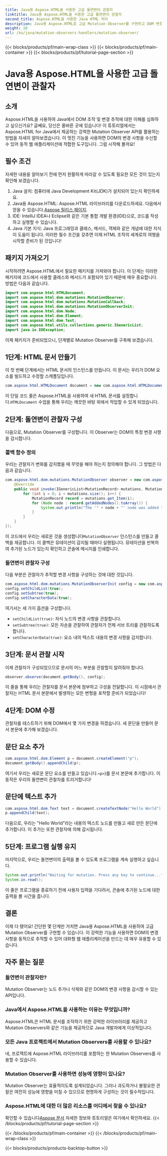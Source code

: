 ```yaml
---
title: Java용 Aspose.HTML을 사용한 고급 돌연변이 관찰자
linktitle: Java용 Aspose.HTML을 사용한 고급 돌연변이 관찰자
second_title: Aspose.HTML을 사용한 Java HTML 처리
description: Java용 Aspose.HTML로 고급 Mutation Observer를 구현하고 DOM 변경 사항을 원활하게 추적하는 방법을 알아보세요. 단계별 가이드를 살펴보세요.
weight: 10
url: /ko/java/mutation-observers-handlers/mutation-observer/
---
```


{{< blocks/products/pf/main-wrap-class >}}
{{< blocks/products/pf/main-container >}}
{{< blocks/products/pf/tutorial-page-section >}}

# Java용 Aspose.HTML을 사용한 고급 돌연변이 관찰자

## 소개
Aspose.HTML을 사용하여 Java에서 DOM 조작 및 변경 추적에 대한 이해를 심화하고 싶으신가요? 글쎄요, 당신은 올바른 곳에 있습니다! 이 튜토리얼에서는 Aspose.HTML for Java에서 제공하는 강력한 Mutation Observer API를 활용하는 방법을 자세히 알아보겠습니다. 이 멋진 기능을 사용하면 DOM의 변경 사항을 수신할 수 있어 동적 웹 애플리케이션에 적합한 도구입니다. 그럼 시작해 볼까요!
## 필수 조건
자세한 내용을 알아보기 전에 먼저 원활하게 따라갈 수 있도록 필요한 모든 것이 있는지 확인해 보겠습니다.
1. Java 설치: 컴퓨터에 Java Development Kit(JDK)가 설치되어 있는지 확인하세요.
2.  Java용 Aspose.HTML: Aspose.HTML 라이브러리를 다운로드하세요. 다음에서 얻을 수 있습니다.[Aspose 릴리스 페이지](https://releases.aspose.com/html/java/).
3. IDE: IntelliJ IDEA나 Eclipse와 같은 기본 통합 개발 환경(IDE)으로, 코드를 작성하고 실행할 수 있습니다.
4. Java 기본 지식: Java 프로그래밍과 클래스, 메서드, 객체와 같은 개념에 대한 지식이 도움이 됩니다.
이러한 필수 조건을 갖추면 이제 HTML 조작의 세계로의 여행을 시작할 준비가 된 것입니다!
## 패키지 가져오기
시작하려면 Aspose.HTML에서 필요한 패키지를 가져와야 합니다. 이 단계는 이러한 패키지에 코드에서 사용할 클래스와 메서드가 포함되어 있기 때문에 매우 중요합니다. 
방법은 다음과 같습니다.
```java
import com.aspose.html.HTMLDocument;
import com.aspose.html.dom.mutations.MutationObserver;
import com.aspose.html.dom.mutations.MutationCallback;
import com.aspose.html.dom.mutations.MutationObserverInit;
import com.aspose.html.dom.Node;
import com.aspose.html.dom.Element;
import com.aspose.html.dom.Text;
import com.aspose.html.utils.collections.generic.IGenericList;
import java.io.IOException;
```
이제 패키지가 준비되었으니, 단계별로 Mutation Observer를 구축해 보겠습니다.
## 1단계: HTML 문서 만들기
이 첫 번째 단계에서는 HTML 문서의 인스턴스를 만듭니다. 이 문서는 우리가 DOM 요소를 빌드하고 수정할 스캐폴딩입니다.
```java
com.aspose.html.HTMLDocument document = new com.aspose.html.HTMLDocument();
```
 이 단일 코드 줄은 Aspose.HTML을 사용하여 새 HTML 문서를 설정합니다.`HTMLDocument` 수업을 통해 우리는 깨끗한 바탕 위에서 작업할 수 있게 되었습니다.
## 2단계: 돌연변이 관찰자 구성
다음으로, Mutation Observer를 구성합니다. 이 Observer는 DOM의 특정 변경 사항을 감시합니다.
### 콜백 함수 정의
우리는 관찰자가 변화를 감지했을 때 무엇을 해야 하는지 정의해야 합니다. 그 방법은 다음과 같습니다.
```java
com.aspose.html.dom.mutations.MutationObserver observer = new com.aspose.html.dom.mutations.MutationObserver(new com.aspose.html.dom.mutations.MutationCallback() {
    @Override
    public void invoke(IGenericList<MutationRecord> mutations, MutationObserver mutationObserver) {
        for (int i = 0; i < mutations.size(); i++) {
            MutationRecord record = mutations.get_Item(i);
            for (Node node : record.getAddedNodes().toArray()) {
                System.out.println("The '" + node + "' node was added to the document.");
            }
        }
    }
});
```
 이 코드에서 우리는 새로운 것을 생성합니다`MutationObserver` 인스턴스를 만들고 콜백을 제공합니다. 이 콜백은 뮤테이션이 감지될 때마다 실행됩니다. 뮤테이션을 반복하여 추가된 노드가 있는지 확인하고 콘솔에 메시지를 인쇄합니다.
### 돌연변이 관찰자 구성
다음 부분은 관찰자가 추적할 변경 사항을 구성하는 것에 대한 것입니다.
```java
com.aspose.html.dom.mutations.MutationObserverInit config = new com.aspose.html.dom.mutations.MutationObserverInit();
config.setChildList(true);
config.setSubtree(true);
config.setCharacterData(true);
```
여기서는 세 가지 옵션을 구성합니다.
- `setChildList(true)`: 자식 노드의 변경 사항을 관찰합니다.
- `setSubtree(true)`: 모든 자손을 관찰하여 관찰자가 전체 서브 트리를 관찰하도록 합니다.
- `setCharacterData(true)`: 요소 내의 텍스트 내용의 변경 사항을 감지합니다.
## 3단계: 문서 관찰 시작
이제 관찰자가 구성되었으므로 문서의 어느 부분을 관찰할지 알려줘야 합니다.
```java
observer.observe(document.getBody(), config);
```
이 줄을 통해 우리는 관찰자를 문서 본문에 첨부하고 구성을 전달합니다. 이 시점에서 관찰자는 HTML 문서 본문에서 발생하는 모든 변형을 포착할 준비가 되었습니다!
## 4단계: DOM 수정
관찰자를 테스트하기 위해 DOM에서 몇 가지 변경을 하겠습니다. 새 문단을 만들어 문서 본문에 추가해 보겠습니다.
## 문단 요소 추가
```java
com.aspose.html.dom.Element p = document.createElement("p");
document.getBody().appendChild(p);
```
여기서 우리는 새로운 문단 요소를 만들고 있습니다.`<p>`)를 문서 본문에 추가합니다. 이 동작은 우리의 돌연변이 관찰자를 트리거합니다!
## 문단에 텍스트 추가
```java
com.aspose.html.dom.Text text = document.createTextNode("Hello World");
p.appendChild(text);
```
다음으로, 우리는 "Hello World"라는 내용의 텍스트 노드를 만들고 새로 만든 문단에 추가합니다. 이 추가는 또한 관찰자에 의해 감시됩니다.
## 5단계: 프로그램 실행 유지
마지막으로, 우리는 돌연변이의 출력을 볼 수 있도록 프로그램을 계속 실행하고 싶습니다. 
```java
System.out.println("Waiting for mutation. Press any key to continue...");
System.in.read();
```
이 줄은 프로그램을 종료하기 전에 사용자 입력을 기다려서, 콘솔에 추가된 노드에 대한 출력을 볼 시간을 줍니다.
## 결론
이제 다 됐어요! 간단한 몇 단계만 거치면 Java용 Aspose.HTML을 사용하여 고급 Mutation Observer를 구현할 수 있습니다. 이 강력한 기능을 사용하면 DOM의 변경 사항을 동적으로 추적할 수 있어 대화형 웹 애플리케이션을 만드는 데 매우 유용할 수 있습니다.

## 자주 묻는 질문
### 돌연변이 관찰자란?
Mutation Observer는 노드 추가나 삭제와 같은 DOM의 변경 사항을 감시할 수 있는 API입니다.
### Java에서 Aspose.HTML을 사용하는 이유는 무엇입니까?
Aspose.HTML은 HTML 문서를 조작하기 위한 강력한 라이브러리를 제공하고 Mutation Observers와 같은 기능을 제공하므로 Java 개발자에게 이상적입니다.
### 모든 Java 프로젝트에서 Mutation Observers를 사용할 수 있나요?
네, 프로젝트에 Aspose.HTML 라이브러리를 포함하는 한 Mutation Observers를 사용할 수 있습니다.
### Mutation Observer를 사용하면 성능에 영향이 있나요?
Mutation Observer는 효율적이도록 설계되었습니다. 그러나 과도하거나 불필요한 관찰은 여전히 성능에 영향을 미칠 수 있으므로 현명하게 구성하는 것이 필수적입니다.
### Aspose.HTML에 대한 더 많은 리소스를 어디에서 찾을 수 있나요?
 확인할 수 있습니다[Aspose 문서](https://reference.aspose.com/html/java/) 자세한 정보와 튜토리얼은 여기에서 확인하세요.
{{< /blocks/products/pf/tutorial-page-section >}}

{{< /blocks/products/pf/main-container >}}
{{< /blocks/products/pf/main-wrap-class >}}

{{< blocks/products/products-backtop-button >}}
